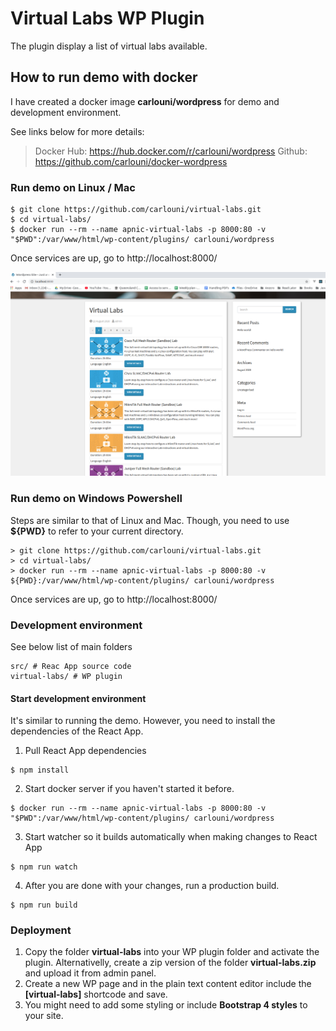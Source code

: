 # Virtual Labs WP Plugin
The plugin display a list of virtual labs available.

## How to run demo with docker
I have created a docker image **carlouni/wordpress** for demo and development environment.

See links below for more details:

> Docker Hub: https://hub.docker.com/r/carlouni/wordpress
> Github: https://github.com/carlouni/docker-wordpress 


### Run demo on Linux / Mac
```
$ git clone https://github.com/carlouni/virtual-labs.git
$ cd virtual-labs/
$ docker run --rm --name apnic-virtual-labs -p 8000:80 -v "$PWD":/var/www/html/wp-content/plugins/ carlouni/wordpress
```
Once services are up, go to http://localhost:8000/

![Virtual Labs Screeshot](/images/virtual-labs.png "Virtual Labs Screeshot")

### Run demo on Windows Powershell
Steps are similar to that of Linux and Mac. Though, you need to use **${PWD}** to refer to your current directory.
```
> git clone https://github.com/carlouni/virtual-labs.git
> cd virtual-labs/
> docker run --rm --name apnic-virtual-labs -p 8000:80 -v ${PWD}:/var/www/html/wp-content/plugins/ carlouni/wordpress
```
Once services are up, go to http://localhost:8000/

### Development environment
See below list of main folders

```
src/ # Reac App source code
virtual-labs/ # WP plugin
```

#### Start development environment
It's similar to running the demo. However, you need to install the dependencies of the React App.
1. Pull React App dependencies
```
$ npm install
```
2. Start docker server if you haven't started it before.
```
$ docker run --rm --name apnic-virtual-labs -p 8000:80 -v "$PWD":/var/www/html/wp-content/plugins/ carlouni/wordpress
```
3. Start watcher so it builds automatically when making changes to React App
```
$ npm run watch
```
4. After you are done with your changes, run a production build.
```
$ npm run build
```

### Deployment
1. Copy the folder **virtual-labs** into your WP plugin folder and activate the plugin. Alternativelly, create a zip version of the folder **virtual-labs.zip** and upload it from admin panel.
2. Create a new WP page and in the plain text content editor include the **[virtual-labs]** shortcode and save.
3. You might need to add some styling or include **Bootstrap 4 styles** to your site.